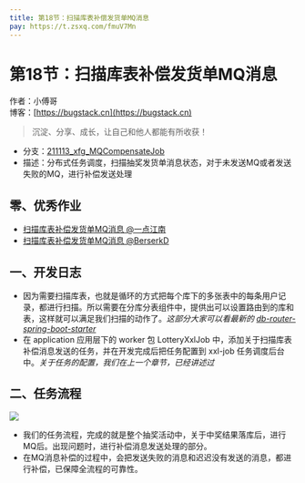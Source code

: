 ```yaml
---
title: 第18节：扫描库表补偿发货单MQ消息
pay: https://t.zsxq.com/fmuV7Mn
---
```


# 第18节：扫描库表补偿发货单MQ消息

作者：小傅哥
<br/>博客：[https://bugstack.cn](https://bugstack.cn)

>沉淀、分享、成长，让自己和他人都能有所收获！

- 分支：[211113_xfg_MQCompensateJob](https://gitcode.net/KnowledgePlanet/Lottery/-/tree/211113_xfg_MQCompensateJobb) 
- 描述：分布式任务调度，扫描抽奖发货单消息状态，对于未发送MQ或者发送失败的MQ，进行补偿发送处理

## 零、优秀作业

- [扫描库表补偿发货单MQ消息 @一点江南](https://t.zsxq.com/06vbai6qv)
- [扫描库表补偿发货单MQ消息 @BerserkD](https://t.zsxq.com/06fAIEE2R)

## 一、开发日志

- 因为需要扫描库表，也就是循环的方式把每个库下的多张表中的每条用户记录，都进行扫描。所以需要在分库分表组件中，提供出可以设置路由到的库和表，这样就可以满足我们扫描的动作了。*这部分大家可以看最新的 [db-router-spring-boot-starter](https://gitcode.net/KnowledgePlanet/db-router-spring-boot-starter)*
- 在 application 应用层下的 worker 包 LotteryXxlJob 中，添加关于扫描库表补偿消息发送的任务，并在开发完成后把任务配置到 xxl-job 任务调度后台中。*关于任务的配置，我们在上一个章节，已经讲述过*

## 二、任务流程

![](/images/article/project/lottery/Part-2/18-01.png)

- 我们的任务流程，完成的就是整个抽奖活动中，关于中奖结果落库后，进行MQ后。出现问题时，进行补偿消息发送处理的部分。
- 在MQ消息补偿的过程中，会把发送失败的消息和迟迟没有发送的消息，都进行补偿，已保障全流程的可靠性。
